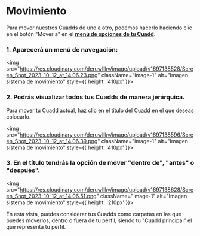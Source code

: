 # Movimiento

Para mover nuestros Cuadds de uno a otro, podemos hacerlo haciendo clic en el botón "Mover a" en el [**menú de opciones de tu Cuadd**](./CuaddOptionMenu.md).

### 1. Aparecerá un menú de navegación:

 <img src="https://res.cloudinary.com/deruwllkv/image/upload/v1697138528/Screen_Shot_2023-10-12_at_14.06.23.png" className="image-1"  alt="Imagen sistema de movimiento" style={{ height: '410px' }}></img> 

### 2. Podrás visualizar todos tus Cuadds de manera jerárquica. 
Para mover tu Cuadd actual, haz clic en el título del Cuadd en el que deseas colocarlo.

 <img src="https://res.cloudinary.com/deruwllkv/image/upload/v1697138596/Screen_Shot_2023-10-12_at_14.06.39.png" className="image-1" alt="Imagen sistema de movimiento" style={{ height: '410px' }}></img> 

### 3. En el título tendrás la opción de mover "dentro de", "antes" o "después".

 <img src="https://res.cloudinary.com/deruwllkv/image/upload/v1697138628/Screen_Shot_2023-10-12_at_14.06.51.png" className="image-1" alt="Imagen sistema de movimiento" style={{ height: '210px' }}></img> 

En esta vista, puedes considerar tus Cuadds como carpetas en las que puedes moverlos, dentro o fuera de tu perfil, siendo tu "Cuadd principal" el que representa tu perfil.